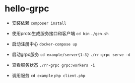 # hello-grpc

- 安装依赖
`composer install`

- 使用proto生成服务接口和客户端
`cd bin`
`./gen.sh`

- 启动注册中心
`docker-compose up`

- 启动grpc服务 
`cd example/server{1-3}`
`./rr-grpc serve -d`

- 查看服务状态 
`./rr-grpc grpc:workers -i`

- 调用服务 
`cd example`
`php client.php`
